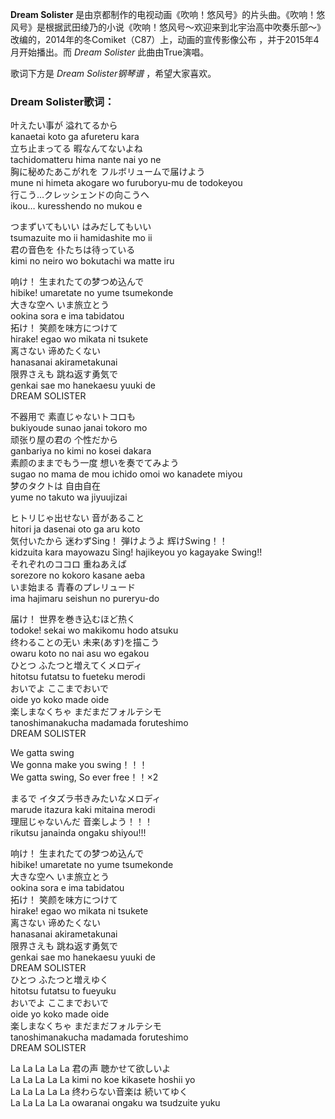 

**Dream Solister**
是由京都制作的电视动画《吹响！悠风号》的片头曲。《吹响！悠风号》是根据武田绫乃的小说《吹响！悠风号～欢迎来到北宇治高中吹奏乐部～》改编的，2014年的冬Comiket（C87）上，动画的宣传影像公布
，并于2015年4月开始播出。而 _Dream Solister_ 此曲由True演唱。

歌词下方是 _Dream Solister钢琴谱_ ，希望大家喜欢。

### Dream Solister歌词：

叶えたい事が 溢れてるから  
kanaetai koto ga afureteru kara  
立ち止まってる 暇なんてないよね  
tachidomatteru hima nante nai yo ne  
胸に秘めたあこがれを フルボリュームで届けよう  
mune ni himeta akogare wo furuboryu-mu de todokeyou  
行こう…クレッシェンドの向こうへ  
ikou… kuresshendo no mukou e

つまずいてもいい はみだしてもいい  
tsumazuite mo ii hamidashite mo ii  
君の音色を 仆たちは待っている  
kimi no neiro wo bokutachi wa matte iru

响け！ 生まれたての梦つめ込んで  
hibike! umaretate no yume tsumekonde  
大きな空へ いま旅立とう  
ookina sora e ima tabidatou  
拓け！ 笑颜を味方につけて  
hirake! egao wo mikata ni tsukete  
离さない 谛めたくない  
hanasanai akirametakunai  
限界さえも 跳ね返す勇気で  
genkai sae mo hanekaesu yuuki de  
DREAM SOLISTER

不器用で 素直じゃないトコロも  
bukiyoude sunao janai tokoro mo  
顽张り屋の君の 个性だから  
ganbariya no kimi no kosei dakara  
素颜のままでもう一度 想いを奏でてみよう  
sugao no mama de mou ichido omoi wo kanadete miyou  
梦のタクトは 自由自在  
yume no takuto wa jiyuujizai

ヒトリじゃ出せない 音があること  
hitori ja dasenai oto ga aru koto  
気付いたから 迷わずSing！ 弾けようよ 辉けSwing！！  
kidzuita kara mayowazu Sing! hajikeyou yo kagayake Swing!!  
それぞれのココロ 重ねあえば  
sorezore no kokoro kasane aeba  
いま始まる 青春のプレリュード  
ima hajimaru seishun no pureryu-do

届け！ 世界を巻き込むほど热く  
todoke! sekai wo makikomu hodo atsuku  
终わることの无い 未来(あす)を描こう  
owaru koto no nai asu wo egakou  
ひとつ ふたつと増えてくメロディ  
hitotsu futatsu to fueteku merodi  
おいでよ ここまでおいで  
oide yo koko made oide  
楽しまなくちゃ まだまだフォルテシモ  
tanoshimanakucha madamada foruteshimo  
DREAM SOLISTER

We gatta swing  
We gonna make you swing！！！  
We gatta swing, So ever free！！×2

まるで イタズラ书きみたいなメロディ  
marude itazura kaki mitaina merodi  
理屈じゃないんだ 音楽しよう！！！  
rikutsu janainda ongaku shiyou!!!

响け！ 生まれたての梦つめ込んで  
hibike! umaretate no yume tsumekonde  
大きな空へ いま旅立とう  
ookina sora e ima tabidatou  
拓け！ 笑颜を味方につけて  
hirake! egao wo mikata ni tsukete  
离さない 谛めたくない  
hanasanai akirametakunai  
限界さえも 跳ね返す勇気で  
genkai sae mo hanekaesu yuuki de  
DREAM SOLISTER  
ひとつ ふたつと増えゆく  
hitotsu futatsu to fueyuku  
おいでよ ここまでおいで  
oide yo koko made oide  
楽しまなくちゃ まだまだフォルテシモ  
tanoshimanakucha madamada foruteshimo  
DREAM SOLISTER

La La La La La 君の声 聴かせて欲しいよ  
La La La La La kimi no koe kikasete hoshii yo  
La La La La La 终わらない音楽は 続いてゆく  
La La La La La owaranai ongaku wa tsudzuite yuku

